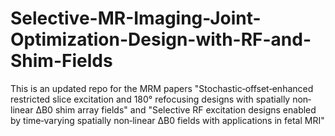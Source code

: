 # Selective-MR-Imaging-Joint-Optimization-Design-with-RF-and-Shim-Fields
This is an updated repo for the MRM papers "Stochastic‐offset‐enhanced restricted slice excitation and 180° refocusing designs with spatially non‐linear ΔB0 shim array fields" and "Selective RF excitation designs enabled by time‐varying spatially non‐linear ΔB0 fields with applications in fetal MRI"
